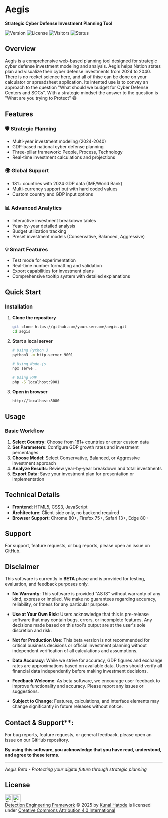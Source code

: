 # Aegis
**Strategic Cyber Defense Investment Planning Tool**

![Version](https://img.shields.io/badge/version-0.7.1-blue.svg)
![License](https://img.shields.io/badge/license-CC%20BY%204.0-green.svg)
![Visitors](https://api.visitorbadge.io/api/visitors?path=https%3A%2F%2Fgithub.com%2FKe0xes%2FAegis&countColor=%2337d67a&style=flat)
![Status](https://img.shields.io/badge/status-Beta-orange.svg)

## Overview

Aegis is a comprehensive web-based planning tool designed for strategic cyber defense investment modeling and analysis. Aegis helps Nation states plan and visualize their cyber defense investments from 2024 to 2040.
There is no rocket science here, and all of thise can be done on your calculator or spreadsheet application. Its intented use is to convey an approach to the question "What should we budget for Cyber Defense Centers and SOCs". With a strategic mindset the answer to the question is "What are you trying to Protect" 😅

## Features

### 🛡️ **Strategic Planning**
- Multi-year investment modeling (2024-2040)
- GDP-based national cyber defense planning
- Three-pillar framework: People, Process, Technology
- Real-time investment calculations and projections

### 🌍 **Global Support**
- 181+ countries with 2024 GDP data (IMF/World Bank)
- Multi-currency support but with hard coded values
- Custom country and GDP input options

### 📊 **Advanced Analytics**
- Interactive investment breakdown tables
- Year-by-year detailed analysis
- Budget utilization tracking
- Preset investment models (Conservative, Balanced, Aggressive)

### 💡 **Smart Features**
- Test mode for experimentation
- Real-time number formatting and validation
- Export capabilities for investment plans
- Comprehensive tooltip system with detailed explanations

## Quick Start

### Installation

1. **Clone the repository**
   ```bash
   git clone https://github.com/yourusername/aegis.git
   cd aegis
   ```

2. **Start a local server**
   ```bash
   # Using Python 3
   python3 -m http.server 9001
   
   # Using Node.js
   npx serve .
   
   # Using PHP
   php -S localhost:9001
   ```

3. **Open in browser**
   ```
   http://localhost:8080
   ```

## Usage

### Basic Workflow

1. **Select Country**: Choose from 181+ countries or enter custom data
2. **Set Parameters**: Configure GDP growth rates and investment percentages
3. **Choose Model**: Select Conservative, Balanced, or Aggressive investment approach
4. **Analyze Results**: Review year-by-year breakdown and total investments
5. **Export Data**: Save your investment plan for presentation or implementation

## Technical Details

- **Frontend**: HTML5, CSS3, JavaScript
- **Architecture**: Client-side only, no backend required
- **Browser Support**: Chrome 80+, Firefox 75+, Safari 13+, Edge 80+

## Support

For support, feature requests, or bug reports, please open an issue on GitHub.

## Disclaimer

This software is currently in **BETA** phase and is provided for testing, evaluation, and feedback purposes only.

- **No Warranty**:
This software is provided "AS IS" without warranty of any kind, express or implied. We make no guarantees regarding accuracy, reliability, or fitness for any particular purpose.

-  **Use at Your Own Risk**:
Users acknowledge that this is pre-release software that may contain bugs, errors, or incomplete features. Any decisions made based on this tool's output are at the user's sole discretion and risk.

- **Not for Production Use**:
This beta version is not recommended for critical business decisions or official investment planning without independent verification of all calculations and assumptions.

- **Data Accuracy**:
While we strive for accuracy, GDP figures and exchange rates are approximations based on available data. Users should verify all financial data independently before making investment decisions.

- **Feedback Welcome**:
As beta software, we encourage user feedback to improve functionality and accuracy. Please report any issues or suggestions.

- **Subject to Change**:
Features, calculations, and interface elements may change significantly in future releases without notice.

## Contact & Support**:

For bug reports, feature requests, or general feedback, please open an issue on our GitHub repository.

**By using this software, you acknowledge that you have read, understood, and agree to these terms.**

---

*Aegis Beta - Protecting your digital future through strategic planning*

## License

<img src="https://mirrors.creativecommons.org/presskit/icons/cc.svg" alt="Creative Commons By" width="25" height="25"><img src="https://mirrors.creativecommons.org/presskit/icons/by.svg" alt="Creative Commons By" width="25" height="25"> <br>
<a href="https://github.com/Ke0xes/Detection-Engineering-Framework">Detection Engineering Framework</a> © 2025 by <a href="https://kunal.hatode.com">Kunal Hatode</a> is licensed under <a href="https://creativecommons.org/licenses/by/4.0/">Creative Commons Attribution 4.0 International</a>
